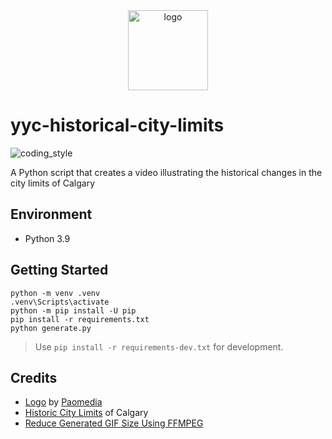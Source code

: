 <div align="center">
    <img src="https://cdn0.iconfinder.com/data/icons/small-n-flat/24/678074-map-512.png" alt="logo" height="128">
</div>

# yyc-historical-city-limits

![coding_style](https://img.shields.io/badge/code%20style-black-000000.svg)

A Python script that creates a video illustrating the historical changes in the city limits of Calgary

## Environment

- Python 3.9

## Getting Started

    python -m venv .venv
    .venv\Scripts\activate
    python -m pip install -U pip
    pip install -r requirements.txt
    python generate.py

> Use `pip install -r requirements-dev.txt` for development.

## Credits

- [Logo][1] by [Paomedia][2]
- [Historic City Limits][3] of Calgary
- [Reduce Generated GIF Size Using FFMPEG][4]

[1]: https://www.iconfinder.com/icons/299050/map_icon
[2]: https://www.iconfinder.com/paomedia
[3]: https://data.calgary.ca/Base-Maps/Historic-City-Limits/twfe-ukxx
[4]: https://superuser.com/a/1049820
